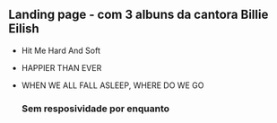 ## Landing page - com 3 albuns da cantora Billie Eilish
- Hit Me Hard And Soft
- HAPPIER THAN EVER
- WHEN WE ALL FALL ASLEEP, WHERE DO WE GO

  ### Sem resposividade por enquanto
